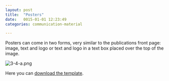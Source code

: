 ```yaml
---
layout: post
title:  "Posters"
date:   0015-01-01 12:23:49
categories: communication-material

---
```


Posters can come in two forms, very similar to the publications front page: image, text and logo or text and logo in a text box placed over the top of the image.

<div class="c-image">
  <img src="/innovation-lab-brand-guidelines/images/03-communication-material/03-04-posters/3-4-a.png" alt="3-4-a.png">
</div>

Here you can <a href="/innovation-lab-brand-guidelines/downloads/03-communication-material/posters.zip">download the template</a>.
